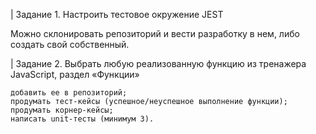 | Задание 1. Настроить тестовое окружение JEST

Можно склонировать репозиторий и вести разработку в нем, либо создать свой собственный.

| Задание 2. Выбрать любую реализованную функцию из тренажера JavaScript, раздел «Функции»

    добавить ее в репозиторий;
    продумать тест-кейсы (успешное/неуспешное выполнение функции);
    продумать корнер-кейсы; 
    написать unit-тесты (минимум 3).